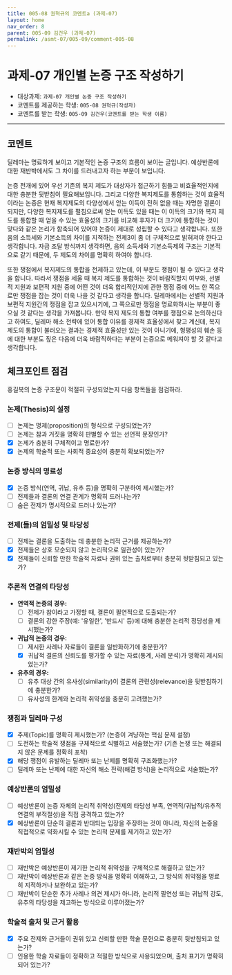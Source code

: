 ```yaml
---
title: 005-08 권혁규의 코멘트a (과제-07) 
layout: home
nav_order: 8
parent: 005-09 김건우 (과제-07)
permalink: /asmt-07/005-09/comment-005-08
---
```


# 과제-07 개인별 논증 구조 작성하기

- 대상과제: `과제-07 개인별 논증 구조 작성하기`
- 코멘트를 제공하는 학생: `005-08 권혁규(작성자)` 
- 코멘트를 받는 학생: `005-09 김건우(코멘트를 받는 학생 이름)` 

---

## 코멘트

딜레마는 명료하게 보이고 기본적인 논증 구조의 흐름이 보이는 글입니다. 예상반론에 대한 재반박에서도 그 차이를 드러내고자 하는 부분이 보입니다.

논증 전개에 있어 우선 기존의 복지 제도가 대상자가 접근하기 힘들고 비효율적인지에 대한 충분한 뒷받침이 필요해보입니다. 그리고 다양한 복지제도를 통합하는 것이 효율적이라는 논증은 현재 복지제도의 다양성에서 얻는 이득이 전혀 없을 때는 자명한 결론이 되지만, 다양한 복지제도를 펼침으로써 얻는 이득도 있을 때는 이 이득의 크기와 복지 제도를 통합할 때 얻을 수 있는 효율성의 크기를 비교해 후자가 더 크기에 통합하는 것이 맞다와 같은 논리가 함축되어 있어야 논증이 제대로 성립할 수 있다고 생각합니다. 또한 음의 소득세와 기본소득의 차이를 지적하는 전제3이 좀 더 구체적으로 밝혀져야 한다고 생각합니다. 자금 조달 방식까지 생각하면, 음의 소득세와 기본소득제의 구조는 기본적으로 같기 때문에, 두 제도의 차이를 명확히 하여야 합니다.

또한 쟁점에서 복지제도의 통합을 전제하고 있는데, 이 부분도 쟁점이 될 수 있다고 생각을 합니다. 따라서 쟁점을 세울 때 복지 제도를 통합하는 것이 바람직할지 여부와, 선별적 지원과 보편적 지원 중에 어떤 것이 더욱 합리적인지에 관한 쟁점 중에 어느 한 쪽으로만 쟁점을 잡는 것이 더욱 나을 것 같다고 생각을 합니다. 딜레마에서는 선별적 지원과 보편적 지원간의 쟁점을 잡고 있으시기에, 그 쪽으로만 쟁점을 명료화하시는 부분이 좋으실 것 같다는 생각을 가져봅니다. 만약 복지 제도의 통합 여부를 쟁점으로 논의하신다고 하여도, 딜레마 해소 전략에 있어 통합 이유를 경제적 효율성에서 찾고 계신데, 복지제도의 통합이 불러오는 결과는 경제적 효율성만 있는 것이 아니기에, 형평성의 훼손 등에 대한 부분도 짚은 다음에 더욱 바람직하다는 부분이 논증으로 메워져야 할 것 같다고 생각합니다.

## 체크포인트 점검

홍길북의 논증 구조문이 적절히 구성되었는지 다음 항목들을 점검하라.

### **논제(Thesis)의 설정**
- [ ] 논제는 명제(proposition)의 형식으로 구성되었는가?
- [ ] 논제는 참과 거짓을 명확히 판별할 수 있는 선언적 문장인가?
- [x] 논제가 충분히 구체적이고 명료한가?
- [x] 논제의 학술적 또는 사회적 중요성이 충분히 확보되었는가?

### **논증 방식의 명료성**
- [x] 논증 방식(연역, 귀납, 유추 등)을 명확히 구분하여 제시했는가?
- [ ] 전제들과 결론의 연결 관계가 명확히 드러나는가?
- [ ] 숨은 전제가 명시적으로 드러나 있는가?

### **전제(들)의 엄밀성 및 타당성**
- [ ] 전제는 결론을 도출하는 데 충분한 논리적 근거를 제공하는가?
- [x] 전제들은 상호 모순되지 않고 논리적으로 일관성이 있는가?
- [x] 전제들이 신뢰할 만한 학술적 자료나 권위 있는 출처로부터 충분히 뒷받침되고 있는가?

### **추론적 연결의 타당성**
- **연역적 논증의 경우:**
  - [ ] 전제가 참이라고 가정할 때, 결론이 필연적으로 도출되는가?
  - [ ] 결론의 강한 주장(예: '유일한', '반드시' 등)에 대해 충분한 논리적 정당성을 제시했는가?

- **귀납적 논증의 경우:**
  - [ ] 제시한 사례나 자료들이 결론을 일반화하기에 충분한가?
  - [x] 귀납적 결론의 신뢰도를 평가할 수 있는 자료(통계, 사례 분석)가 명확히 제시되었는가?

- **유추의 경우:**
  - [ ] 유추 대상 간의 유사성(similarity)이 결론의 관련성(relevance)을 뒷받침하기에 충분한가?
  - [ ] 유사성의 한계와 논리적 취약성을 충분히 고려했는가?

### **쟁점과 딜레마 구성**
- [x] 주제(Topic)를 명확히 제시했는가? (논증이 겨냥하는 핵심 문제 설정)
- [ ] 도전하는 학술적 쟁점을 구체적으로 식별하고 서술했는가? (기존 논쟁 또는 해결되지 않은 문제를 정확히 포착)
- [x] 해당 쟁점이 유발하는 딜레마 또는 난제를 명확히 구조화했는가?
- [ ] 딜레마 또는 난제에 대한 자신의 해소 전략(해결 방식)을 논리적으로 서술했는가?

### **예상반론의 엄밀성**
- [ ] 예상반론이 논증 자체의 논리적 취약성(전제의 타당성 부족, 연역적/귀납적/유추적 연결의 부적절성)을 직접 공격하고 있는가?
- [x] 예상반론이 단순히 결론과 반대되는 입장을 주장하는 것이 아니라, 자신의 논증을 직접적으로 약화시킬 수 있는 논리적 문제를 제기하고 있는가?

### **재반박의 엄밀성**
- [ ] 재반박은 예상반론이 제기한 논리적 취약성을 구체적으로 해결하고 있는가?
- [ ] 재반박이 예상반론과 같은 논증 방식을 명확히 이해하고, 그 방식의 취약점을 명료히 지적하거나 보완하고 있는가?
- [ ] 재반박이 단순한 추가 사례나 의견 제시가 아니라, 논리적 필연성 또는 귀납적 강도, 유추의 타당성을 제고하는 방식으로 이루어졌는가?

### **학술적 출처 및 근거 활용**
- [x] 주요 전제와 근거들이 권위 있고 신뢰할 만한 학술 문헌으로 충분히 뒷받침되고 있는가?
- [ ] 인용한 학술 자료들이 정확하고 적절한 방식으로 사용되었으며, 출처 표기가 명확히 되어 있는가?
